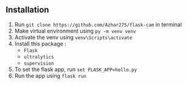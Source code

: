## Installation

1. Run `git clone https://github.com/Azhar275/flask-cam` in terminal
2. Make virtual environment using `py -m venv venv`
3. Activate the venv using `venv\Scripts\activate`
4. Install this package :
    - `Flask`
    - `ultralytics`
    - `supervision`
5. To set the flask app, run `set FLASK_APP=hello.py`
6. Run the app using `flask run`